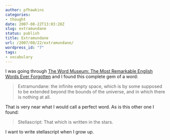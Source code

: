 ```yaml
---
author: pfhawkins
categories:
- thought
date: 2007-08-22T13:03:28Z
slug: extramundane
status: publish
title: Extramundane
url: /2007/08/22/extramundane/
wordpress_id: "7"
tags:
- vocabulary
---
```


I was going through [The Word Museum: The Most Remarkable English Words Ever Forgotten](https://www.amazon.com/gp/product/0684857618?ie=UTF8&tag=phawkcom-20&linkCode=as2&camp=1789&creative=9325&creativeASIN=0684857618) and I found this
complete gem of a word:

> Extramundane: the infinite empty space, which is by some supposed to be
extended beyond the bounds of the universe, and in which there is nothing at
all.

That is very near what I would call a perfect word. As is this other one I
found:

> Stellascript: That which is written in the stars.

I want to write stellascript when I grow up.

